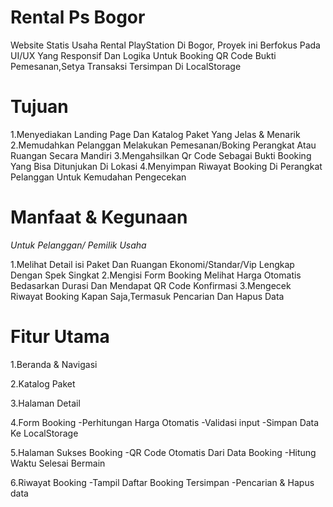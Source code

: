 # Rental Ps Bogor

Website Statis Usaha Rental PlayStation Di Bogor, Proyek ini Berfokus Pada UI/UX Yang Responsif Dan Logika Untuk Booking QR Code Bukti Pemesanan,Setya Transaksi Tersimpan Di LocalStorage

# Tujuan

1.Menyediakan Landing Page Dan Katalog Paket Yang Jelas & Menarik
2.Memudahkan Pelanggan Melakukan Pemesanan/Boking Perangkat Atau Ruangan Secara Mandiri
3.Mengahsilkan Qr Code Sebagai Bukti Booking Yang Bisa Ditunjukan Di Lokasi
4.Menyimpan Riwayat Booking Di Perangkat Pelanggan Untuk Kemudahan Pengecekan

# Manfaat & Kegunaan
*Untuk Pelanggan/ Pemilik Usaha*

1.Melihat Detail isi Paket Dan Ruangan Ekonomi/Standar/Vip Lengkap Dengan Spek Singkat
2.Mengisi Form Booking Melihat Harga Otomatis Bedasarkan Durasi Dan Mendapat QR Code Konfirmasi
3.Mengecek Riwayat Booking Kapan Saja,Termasuk Pencarian Dan Hapus Data


# Fitur Utama

1.Beranda & Navigasi 

2.Katalog Paket

3.Halaman Detail

4.Form Booking
-Perhitungan Harga Otomatis
-Validasi input
-Simpan Data Ke LocalStorage

5.Halaman Sukses Booking
-QR Code Otomatis Dari Data Booking
-Hitung Waktu Selesai Bermain

6.Riwayat Booking
-Tampil Daftar Booking Tersimpan
-Pencarian & Hapus data
